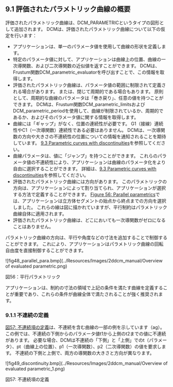 ## 9.1 評価されたパラメトリック曲線の概要

評価されたパラメトリック曲線は、DCM\_PARAMETRICというタイプの図形として追加されます。
DCMは、評価されたパラメトリック曲線について以下の仮定を行います：

- アプリケーションは、単一のパラメータ値を使用して曲線の形状を定義します。
- 特定のパラメータ値に対して、アプリケーションは曲線上の位置、曲線の一次導関数、および二次導関数の近似値を返すことができます。
DCMは、Frustum関数DCM\_parametric\_evaluatorを呼び出すことで、この情報を取得します。
- 評価されたパラメトリック曲線は、パラメータ値の範囲に制限されて定義される場合があります。
または、閉じて周期的である場合もあります。
原則として、周期的な曲線のパラメータは「巻き戻り」、任意の値を持つことができます。
DCMは、Frustum関数DCM\_parametric\_limitsおよびDCM\_parametric\_periodを使用して、曲線が制限されているか、周期的であるか、およびそのパラメータ値に関する情報を取得します。
- 曲線には「ギャップ」がなく、位置の連続性が必要です。
G1（接線）連続性やC1（一次導関数）連続性である必要はありません。
DCMは、一次導関数の方向や大きさの不連続性の位置についての情報を通知されることを期待しています。
[9.3 Parametric curves with discontinuities](9.3._Parametric_curves_with_discontinuities.md)を参照してください。
- 曲線パラメータは、値に「ジャンプ」を持つことができます。
これらのパラメータ値の不連続性により、アプリケーションは曲線のパラメータ化をより自由に選択することができます。
詳細は、[9.3 Parametric curves with discontinuities](9.3._Parametric_curves_with_discontinuities.md)を参照してください。
- 評価されたパラメトリック曲線には方向があります。
このパラメトリックの方向は、アプリケーションによって割り当てられ、アプリケーションが選択する方法で定義することができます。
[Figure 56: Parallel parametrics](#_Ref420907450)では、アプリケーションは立方体セグメントの始点から終点までの方向を選択しました。
これらの線は図に描かれていますが、平行制約はパラメトリック曲線自体に適用されます。
- 評価されたパラメトリック曲線は、どこにおいても一次導関数がゼロになることはありません。

パラメトリック曲線の方向は、平行や角度などの寸法を追加することで制御することができます。
これにより、アプリケーションはパラメトリック曲線の回転自由度を直接制御することができます。

![fig48_parallel_para.bmp](../Resources/Images/2ddcm_manual/Overview of evaluated parametric.png)

図56：平行パラメトリック

アプリケーションは、制約の寸法の領域で上記の条件を満たす曲線を定義することが重要であり、これらの条件が曲線全体で満たされることが強く推奨されます。

### 9.1.1 不連続の定義

[図57: 不連続項の定義](#_Ref456080983)は、不連続を含む曲線の一部の例を示しています（ag）。 
この例では、不連続の下側からのパラメータ値t1から上側のt2までの値に不連続があります。 
必要な場合、DCMは不連続の「下側」と「上側」でのt（パラメータ）、pt（曲線上の位置）、p1（一次導関数）、p2（二次導関数）の値を要求します。 
不連続の下側と上側で、両方の導関数の大きさと方向が異なります。

![fig49_discontinuity.bmp](../Resources/Images/2ddcm_manual/Overview of evaluated parametric_1.png)

図57: 不連続項の定義
